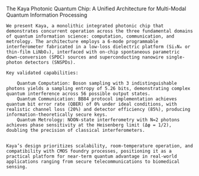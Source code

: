 The Kaya Photonic Quantum Chip: A Unified Architecture for Multi-Modal Quantum Information Processing   

    We present Kaya, a monolithic integrated photonic chip that demonstrates concurrent operation across the three fundamental domains of quantum information science: computation, communication, and metrology. The architecture employs a 6-mode programmable interferometer fabricated in a low-loss dielectric platform (Si₃N₄ or thin-film LiNbO₃), interfaced with on-chip spontaneous parametric down-conversion (SPDC) sources and superconducting nanowire single-photon detectors (SNSPDs).   

    Key validated capabilities:   

        Quantum Computation: Boson sampling with 3 indistinguishable photons yields a sampling entropy of 5.26 bits, demonstrating complex quantum interference across 56 possible output states.  
        Quantum Communication: BB84 protocol implementation achieves quantum bit error rate (QBER) of 0% under ideal conditions, with realistic channel loss (20%) and detector efficiency (85%), producing information-theoretically secure keys.  
        Quantum Metrology: NOON-state interferometry with N=2 photons achieves phase sensitivity at the Heisenberg limit (Δφ = 1/2), doubling the precision of classical interferometers.
         

    Kaya’s design prioritizes scalability, room-temperature operation, and compatibility with CMOS foundry processes, positioning it as a practical platform for near-term quantum advantage in real-world applications ranging from secure telecommunications to biomedical sensing. 
